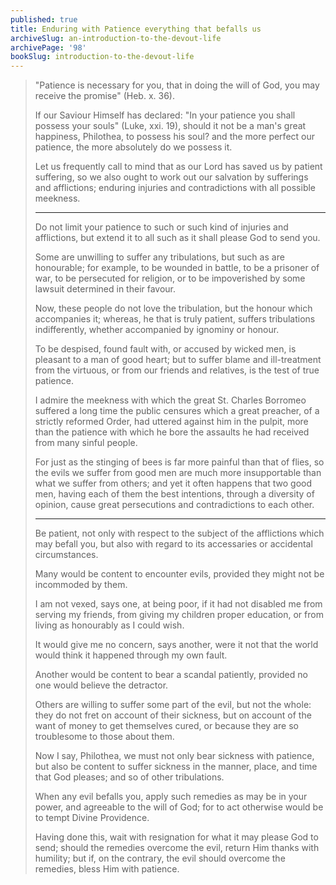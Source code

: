 ```yaml
---
published: true
title: Enduring with Patience everything that befalls us
archiveSlug: an-introduction-to-the-devout-life
archivePage: '98'
bookSlug: introduction-to-the-devout-life
---
```


> "Patience is necessary for you, that in doing the will of God, you may receive the promise" (Heb. x. 36).
>
> If our Saviour Himself has declared: "In your patience you shall possess your souls" (Luke, xxi. 19), should it not be a man's great happiness, Philothea, to possess his soul? and the more perfect our patience, the more absolutely do we possess it.
>
> Let us frequently call to mind that as our Lord has saved us by patient suffering, so we also ought to work out our salvation by sufferings and afflictions; enduring injuries and contradictions with all possible meekness.
>
> ---
>
> Do not limit your patience to such or such kind of injuries and afflictions, but extend it to all such as it shall please God to send you.
>
> Some are unwilling to suffer any tribulations, but such as are honourable; for example, to be wounded in battle, to be a prisoner of war, to be persecuted for religion, or to be impoverished by some lawsuit determined in their favour.
>
> Now, these people do not love the tribulation, but the honour which accompanies it; whereas, he that is truly patient, suffers tribulations indifferently, whether accompanied by ignominy or honour.
>
> To be despised, found fault with, or accused by wicked men, is pleasant to a man of good heart; but to suffer blame and ill-treatment from the virtuous, or from our friends and relatives, is the test of true patience.
>
> I admire the meekness with which the great St. Charles Borromeo suffered a long time the public censures which a great preacher, of a strictly reformed Order, had uttered against him in the pulpit, more than the patience with which he bore the assaults he had received from many sinful people.
>
> For just as the stinging of bees is far more painful than that of flies, so the evils we suffer from good men are much more insupportable than what we suffer from others; and yet it often happens that two good men, having each of them the best intentions, through a diversity of opinion, cause great persecutions and contradictions to each other.
>
> ---
>
> Be patient, not only with respect to the subject of the afflictions which may befall you, but also with regard to its accessaries or accidental circumstances.
>
> Many would be content to encounter evils, provided they might not be incommoded by them.
>
> I am not vexed, says one, at being poor, if it had not disabled me from serving my friends, from giving my children proper education, or from living as honourably as I could wish.
>
> It would give me no concern, says another, were it not that the world would think it happened through my own fault.
>
> Another would be content to bear a scandal patiently, provided no one would believe the detractor.
>
> Others are willing to suffer some part of the evil, but not the whole: they do not fret on account of their sickness, but on account of the want of money to get themselves cured, or because they are so troublesome to those about them.
>
> Now I say, Philothea, we must not only bear sickness with patience, but also be content to suffer sickness in the manner, place, and time that God pleases; and so of other tribulations.
>
> When any evil befalls you, apply such remedies as may be in your power, and agreeable to the will of God; for to act otherwise would be to tempt Divine Providence.
>
> Having done this, wait with resignation for what it may please God to send; should the remedies overcome the evil, return Him thanks with humility; but if, on the contrary, the evil should overcome the remedies, bless Him with patience.
